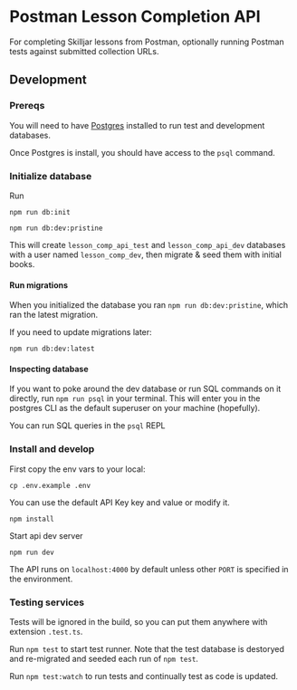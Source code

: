 # Postman Lesson Completion API

For completing Skilljar lessons from Postman, optionally running Postman tests against submitted collection URLs.

## Development

### Prereqs

You will need to have [Postgres](https://www.postgresql.org/) installed to run test and development databases.

Once Postgres is install, you should have access to the `psql` command.

### Initialize database

Run

`npm run db:init`

`npm run db:dev:pristine`

This will create `lesson_comp_api_test` and `lesson_comp_api_dev` databases with a user named
`lesson_comp_dev`, then migrate & seed them with initial books.

#### Run migrations

When you initialized the database you ran `npm run db:dev:pristine`, which ran the latest migration.

If you need to update migrations later:

`npm run db:dev:latest`

#### Inspecting database

If you want to poke around the dev database or run SQL commands on it directly, run `npm run psql` in your terminal. This will enter you in the postgres CLI as the default superuser on your machine (hopefully).

You can run SQL queries in the `psql` REPL

### Install and develop

First copy the env vars to your local:

`cp .env.example .env`

You can use the default API Key key and value or modify it.

`npm install`

Start api dev server

`npm run dev`

The API runs on `localhost:4000` by default unless other `PORT` is specified in the environment.

### Testing services

Tests will be ignored in the build, so you can put them anywhere with extension `.test.ts`.

Run `npm test` to start test runner. Note that the test database is destoryed and re-migrated and seeded each run of `npm test`.

Run `npm test:watch` to run tests and continually test as code is updated.

